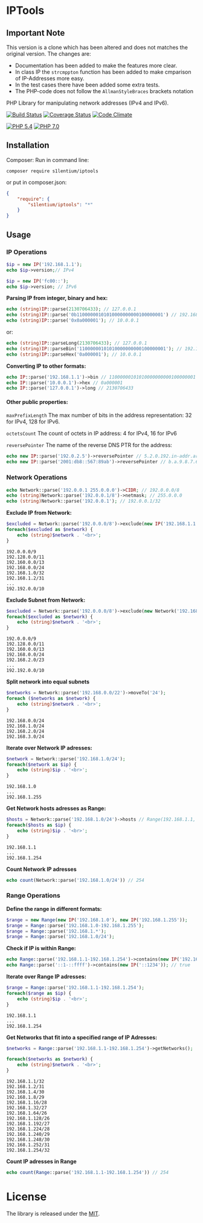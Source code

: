 # IPTools

## Important Note
This version is a clone which has been altered and does not matches the original version.
The changes are:
- Documentation has been added to make the features more clear.
- In class IP the `strcmppton` function has been added to make cmparison of IP-Addresses more easy.
- In the test cases there have been added some extra tests.
- The PHP-code does not follow the `AllmanStyleBraces` brackets notation

PHP Library for manipulating network addresses (IPv4 and IPv6).

[![Build Status](https://travis-ci.org/S1lentium/IPTools.svg)](https://travis-ci.org/S1lentium/IPTools)
[![Coverage Status](https://coveralls.io/repos/S1lentium/IPTools/badge.svg?branch=master&service=github)](https://coveralls.io/github/S1lentium/IPTools?branch=master)
[![Code Climate](https://codeclimate.com/github/S1lentium/IPTools/badges/gpa.svg)](https://codeclimate.com/github/S1lentium/IPTools)

[![PHP 5.4](https://img.shields.io/badge/PHP-5.4-8892BF.svg)](http://php.net)
[![PHP 7.0](https://img.shields.io/badge/PHP-7.0-8892BF.svg)](http://php.net)

## Installation
Composer:
Run in command line:
```
composer require s1lentium/iptools
```
or put in composer.json:
```json
{
    "require": {
        "s1lentium/iptools": "*"
    }
}
```

## Usage

### IP Operations
```php
$ip = new IP('192.168.1.1');
echo $ip->version;// IPv4
```

```php
$ip = new IP('fc00::');
echo $ip->version; // IPv6
```

**Parsing IP from integer, binary and hex:**
```php
echo (string)IP::parse(2130706433); // 127.0.0.1
echo (string)IP::parse('0b11000000101010000000000100000001') // 192.168.1.1
echo (string)IP::parse('0x0a000001'); // 10.0.0.1
```
or:
```php
echo (string)IP::parseLong(2130706433); // 127.0.0.1
echo (string)IP::parseBin('11000000101010000000000100000001'); // 192.168.1.1
echo (string)IP::parseHex('0a000001'); // 10.0.0.1
```

**Converting IP to other formats:**
```php
echo IP::parse('192.168.1.1')->bin // 11000000101010000000000100000001
echo IP::parse('10.0.0.1')->hex // 0a000001
echo IP::parse('127.0.0.1')->long // 2130706433
```

#### Other public properties:

`maxPrefixLength`
The max number of bits in the address representation: 32 for IPv4, 128 for IPv6.

`octetsCount`
The count of octets in IP address: 4 for IPv4, 16 for IPv6

`reversePointer`
The name of the reverse DNS PTR for the address:
```php
echo new IP::parse('192.0.2.5')->reversePointer // 5.2.0.192.in-addr.arpa
echo new IP::parse('2001:db8::567:89ab')->reversePointer // b.a.9.8.7.6.5.0.0.0.0.0.0.0.0.0.0.0.0.0.0.0.0.0.8.b.d.0.1.0.0.2.ip6.arpa
```

### Network Operations
```php
echo Network::parse('192.0.0.1 255.0.0.0')->CIDR; // 192.0.0.0/8
echo (string)Network::parse('192.0.0.1/8')->netmask; // 255.0.0.0
echo (string)Network::parse('192.0.0.1'); // 192.0.0.1/32
```

**Exclude IP from Network:**
```php
$excluded = Network::parse('192.0.0.0/8')->exclude(new IP('192.168.1.1'));
foreach($excluded as $network) {
	echo (string)$network . '<br>';
}
```
	192.0.0.0/9
	192.128.0.0/11
	192.160.0.0/13
	192.168.0.0/24
	192.168.1.0/32
	192.168.1.2/31
	...
	192.192.0.0/10

**Exclude Subnet from Network:**
```php
$excluded = Network::parse('192.0.0.0/8')->exclude(new Network('192.168.1.0/24'));
foreach($excluded as $network) {
	echo (string)$network . '<br>';
}
```
	192.0.0.0/9
	192.128.0.0/11
	192.160.0.0/13
	192.168.0.0/24
	192.168.2.0/23
	...
	192.192.0.0/10

**Split network into equal subnets**
```php
$networks = Network::parse('192.168.0.0/22')->moveTo('24');
foreach ($networks as $network) {
	echo (string)$network . '<br>';
}
```
	192.168.0.0/24
	192.168.1.0/24
	192.168.2.0/24
	192.168.3.0/24

**Iterate over Network IP adresses:**
```php
$network = Network::parse('192.168.1.0/24');
foreach($network as $ip) {
	echo (string)$ip . '<br>';
}
```
	192.168.1.0
	...
	192.168.1.255

**Get Network hosts adresses as Range:**
```php
$hosts = Network::parse('192.168.1.0/24')->hosts // Range(192.168.1.1, 192.168.1.254);
foreach($hosts as $ip) {
	echo (string)$ip . '<br>';
}
```
	192.168.1.1
	...
	192.168.1.254

**Count Network IP adresses**
```php
echo count(Network::parse('192.168.1.0/24')) // 254
```

### Range Operations
**Define the range in different formats:**
```php
$range = new Range(new IP('192.168.1.0'), new IP('192.168.1.255'));
$range = Range::parse('192.168.1.0-192.168.1.255');
$range = Range::parse('192.168.1.*');
$range = Range::parse('192.168.1.0/24');
```
**Check if IP is within Range:**
```php
echo Range::parse('192.168.1.1-192.168.1.254')->contains(new IP('192.168.1.5')); // true
echo Range::parse('::1-::ffff')->contains(new IP('::1234')); // true
```

**Iterate over Range IP adresses:**
```php
$range = Range::parse('192.168.1.1-192.168.1.254');
foreach($range as $ip) {
	echo (string)$ip . '<br>';
}
```
	192.168.1.1
	...
	192.168.1.254

**Get Networks that fit into a specified range of IP Adresses:**
```php
$networks = Range::parse('192.168.1.1-192.168.1.254')->getNetworks();

foreach($networks as $network) {
	echo (string)$network . '<br>';
}
```
	192.168.1.1/32
	192.168.1.2/31
	192.168.1.4/30
	192.168.1.8/29
	192.168.1.16/28
	192.168.1.32/27
	192.168.1.64/26
	192.168.1.128/26
	192.168.1.192/27
	192.168.1.224/28
	192.168.1.240/29
	192.168.1.248/30
	192.168.1.252/31
	192.168.1.254/32

**Count IP adresses in Range**
```php
echo count(Range::parse('192.168.1.1-192.168.1.254')) // 254
```

# License
The library is released under the [MIT](https://opensource.org/licenses/MIT).
